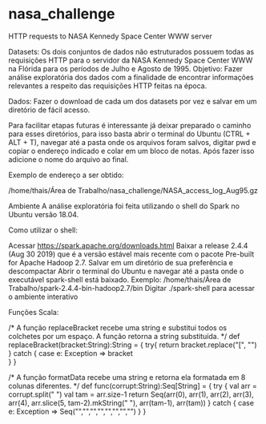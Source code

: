 # nasa_challenge

HTTP requests to NASA Kennedy Space Center WWW server

Datasets: Os dois conjuntos de dados não estruturados possuem todas as requisições HTTP para o servidor da NASA Kennedy Space Center WWW na Flórida para os períodos de Julho e Agosto de 1995. 
Objetivo: Fazer análise exploratória dos dados com a finalidade de encontrar informações relevantes a respeito das requisições HTTP feitas na época.

Dados: 
Fazer o download de cada um dos datasets por vez e salvar em um diretório de fácil acesso.

Para facilitar etapas futuras é interessante já deixar preparado o caminho para esses diretórios, para isso basta abrir o terminal do Ubuntu (CTRL + ALT + T), navegar até a pasta onde os arquivos foram salvos, digitar pwd e copiar o endereço indicado e colar em um bloco de notas. 
Após fazer isso adicione o nome do arquivo ao final.

Exemplo de endereço a ser obtido: 

/home/thais/Área de Trabalho/nasa_challenge/NASA_access_log_Aug95.gz

Ambiente
A análise exploratória foi feita utilizando o shell do Spark no Ubuntu versão 18.04.

Como utilizar o shell: 

Acessar https://spark.apache.org/downloads.html 
Baixar a release 2.4.4 (Aug 30 2019) que é a versão estável mais recente com o pacote Pre-built for Apache Hadoop 2.7.
Salvar em um diretório de sua preferência e descompactar
Abrir o terminal do Ubuntu e navegar até a pasta onde o executável spark-shell está baixado. 
Exemplo:
/home/thais/Área de Trabalho/spark-2.4.4-bin-hadoop2.7/bin
Digitar ./spark-shell para acessar o ambiente interativo        

Funções Scala: 

/* 
    A função replaceBracket recebe uma string e substitui todos os colchetes por um espaço. 
A função retorna a string substituída. 
*/
def replaceBracket(bracket:String):String = {
    try{
        return bracket.replace("[", "")
    } catch {
        case e: Exception => bracket    
    }
}


/* 
    A função formatData recebe uma string e retorna ela formatada em 8 colunas diferentes.
*/
def func(corrupt:String):Seq[String] = {
    try {
        val arr = corrupt.split(" ")
        val tam = arr.size-1
        return Seq(arr(0), arr(1), arr(2), arr(3), arr(4), arr.slice(5, tam-2).mkString(" "), arr(tam-1), arr(tam))
    } catch {
        case e: Exception => Seq("","","","","","","","")
    }
}
